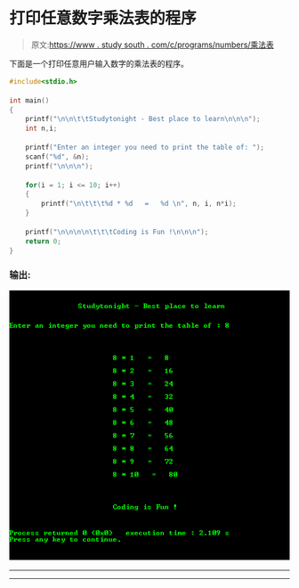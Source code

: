 # 打印任意数字乘法表的程序

> 原文:[https://www . study south . com/c/programs/numbers/乘法表](https://www.studytonight.com/c/programs/numbers/multiplication-table-of-a-number)

下面是一个打印任意用户输入数字的乘法表的程序。

```cpp
#include<stdio.h>

int main()
{
    printf("\n\n\t\tStudytonight - Best place to learn\n\n\n");
    int n,i;

    printf("Enter an integer you need to print the table of: ");
    scanf("%d", &n);
    printf("\n\n\n");

    for(i = 1; i <= 10; i++)
    {
        printf("\n\t\t\t%d * %d   =   %d \n", n, i, n*i);
    }

    printf("\n\n\n\n\t\t\tCoding is Fun !\n\n\n");
    return 0;
}
```

### 输出:

![Program to print Multiplication Table of any Number in C](img/a9ff63f01a2e2e840c0bb408d262f274.png)

* * *

* * *